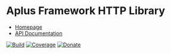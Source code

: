 # Aplus Framework HTTP Library

- [Homepage](https://the-framework.gitlab.io/libraries/http.html)
- [API Documentation](https://the-framework.gitlab.io/libraries/http/docs/)

[![Build](https://gitlab.com/the-framework/libraries/http/badges/master/pipeline.svg)](https://gitlab.com/the-framework/libraries/http/-/jobs)
[![Coverage](https://gitlab.com/the-framework/libraries/http/badges/master/coverage.svg?job=test:php)](https://the-framework.gitlab.io/libraries/http/coverage/)
[![Donate](https://img.shields.io/badge/Donate-PayPal-blue.svg)](https://www.paypal.com/cgi-bin/webscr?cmd=_s-xclick&hosted_button_id=NGBNW5PY4VSJ4)
